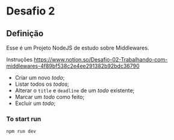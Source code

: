# Desafio 2

## Definição

Esse é um Projeto NodeJS de estudo sobre Middlewares.

Instruções https://www.notion.so/Desafio-02-Trabalhando-com-middlewares-4f89bf538c2e4ee291382b92bdc36790

- Criar um novo *todo*;
- Listar todos os *todos*;
- Alterar o `title` e `deadline` de um *todo* existente;
- Marcar um *todo* como feito;
- Excluir um *todo*;

### To start run

`npm run dev`
